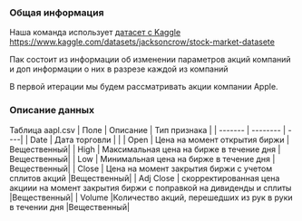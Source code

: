 ### Общая информация
Наша команда использует [датасет с Kaggle ](https://www.kaggle.com/datasets/jacksoncrow/stock-market-dataset)https://www.kaggle.com/datasets/jacksoncrow/stock-market-datasete

Пак состоит из информации об изменении параметров акций компаний и доп информации о них в разрезе каждой из компаний

В первой итерации мы будем рассматривать акции компании Apple. 
### Описание данных 
Таблица aapl.csv
| Поле  | Описание   | Тип признака |
| ------- | -------- | ----|
| Date    | Дата торговли     |  |
| Open    | Цена на момент открытия биржи    | Вещественный|
| High    | Максимальная цена на бирже в течение дня    |Вещественный|
| Low     | Минимальная цена на бирже в течение дня    |Вещественный|
| Close    | Цена на момент закрытия биржи с учетом сплитов акций |Вещественный|
| Adj Close    | скорректированная цена акциии на момент закрытия биржи с поправкой на дивиденды и сплиты    |Вещественный|
| Volume     |Количество акций, перешедших из рук в руки в течении дня   |Вещественный|

